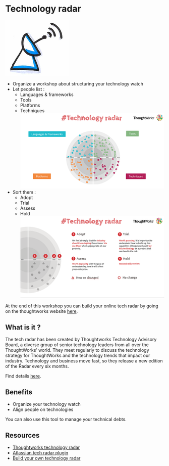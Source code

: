# Technology radar
![Technology radar](images/tech-radar.png)

* Organize a workshop about structuring your technology watch
* Let people list :
  * Languages & frameworks
  * Tools
  * Platforms
  * Techniques  
![List tech](images/tech-radar1.png)  
* Sort them :
  * Adopt
  * Trial
  * Assess
  * Hold  
![Sort tech](images/tech-radar2.png)  

At the end of this workshop you can build your online tech radar by going on the thoughtworks website [here](https://info.thoughtworks.com/visualize-your-tech-strategy-guide.html).  

## What is it ?
The tech radar has been created by Thoughtworks Technology Advisory Board, a diverse group of senior technology leaders from all over the ThoughtWorks’ world. 
They meet regularly to discuss the technology strategy for ThoughtWorks and the technology trends that impact our industry. 
Technology and business move fast, so they release a new edition of the Radar every six months.

Find details [here](https://info.thoughtworks.com/technology-radar-subscription.html).  


## Benefits
* Organize your technology watch
* Align people on technologies

You can also use this tool to manage your technical debts.

## Resources
* [Thoughtworks technology radar](https://www.thoughtworks.com/radar)
* [Atlassian tech radar plugin](https://marketplace.atlassian.com/plugins/de.iteconomics.confluence.techradar/server/overview)
* [Build your own technology radar](http://techradar.io/)